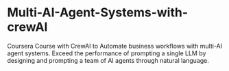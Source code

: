 # Multi-AI-Agent-Systems-with-crewAI
Coursera Course with CrewAI to Automate business workflows with multi-AI agent systems. Exceed the performance of prompting a single LLM by designing and prompting a team of AI agents through natural language.
